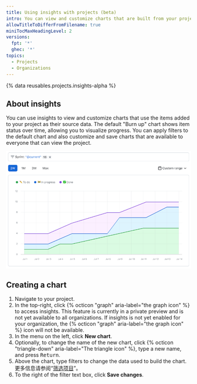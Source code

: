 ```yaml
---
title: Using insights with projects (beta)
intro: You can view and customize charts that are built from your project's data.
allowTitleToDifferFromFilename: true
miniTocMaxHeadingLevel: 2
versions:
  fpt: '*'
  ghec: '*'
topics:
  - Projects
  - Organizations
---
```


{% data reusables.projects.insights-alpha %}

## About insights

You can use insights to view and customize charts that use the items added to your project as their source data. The default "Burn up" chart shows item status over time, allowing you to visualize progress. You can apply filters to the default chart and also customize and save charts that are available to everyone that can view the project.

![Screenshot showing an example of the default burn up chart for the current iteration](/assets/images/help/issues/burnup-example.png)

## Creating a chart

1. Navigate to your project.
2. In the top-right, click {% octicon "graph" aria-label="the graph icon" %} to access insights. This feature is currently in a private preview and is not yet available to all organizations. If insights is not yet enabled for your organization, the {% octicon "graph" aria-label="the graph icon" %} icon will not be available.
3. In the menu on the left, click **New chart**.
4. Optionally, to change the name of the new chart, click {% octicon "triangle-down" aria-label="The triangle icon" %}, type a new name, and press <kbd>Return</kbd>.
5. Above the chart, type filters to change the data used to build the chart. 更多信息请参阅“[筛选项目](/issues/trying-out-the-new-projects-experience/filtering-projects)”。
6. To the right of the filter text box, click **Save changes**.
